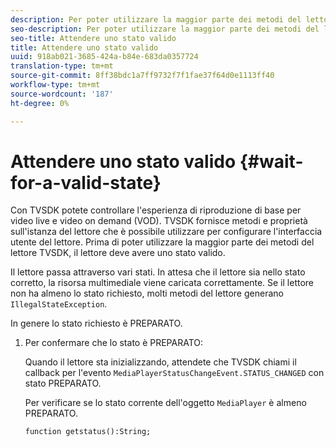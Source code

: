 ```yaml
---
description: Per poter utilizzare la maggior parte dei metodi del lettore TVSDK, il lettore deve avere uno stato valido.
seo-description: Per poter utilizzare la maggior parte dei metodi del lettore TVSDK, il lettore deve avere uno stato valido.
seo-title: Attendere uno stato valido
title: Attendere uno stato valido
uuid: 918ab021-3685-424a-b84e-683da0357724
translation-type: tm+mt
source-git-commit: 8ff38bdc1a7ff9732f7f1fae37f64d0e1113ff40
workflow-type: tm+mt
source-wordcount: '187'
ht-degree: 0%

---
```



# Attendere uno stato valido {#wait-for-a-valid-state}

Con TVSDK potete controllare l&#39;esperienza di riproduzione di base per video live e video on demand (VOD). TVSDK fornisce metodi e proprietà sull&#39;istanza del lettore che è possibile utilizzare per configurare l&#39;interfaccia utente del lettore. Prima di poter utilizzare la maggior parte dei metodi del lettore TVSDK, il lettore deve avere uno stato valido.

Il lettore passa attraverso vari stati. In attesa che il lettore sia nello stato corretto, la risorsa multimediale viene caricata correttamente. Se il lettore non ha almeno lo stato richiesto, molti metodi del lettore generano `IllegalStateException`.

In genere lo stato richiesto è PREPARATO.

1. Per confermare che lo stato è PREPARATO:

   Quando il lettore sta inizializzando, attendete che TVSDK chiami il callback per l&#39;evento `MediaPlayerStatusChangeEvent.STATUS_CHANGED` con stato PREPARATO.

   Per verificare se lo stato corrente dell&#39;oggetto `MediaPlayer` è almeno PREPARATO.

   ```
   function getstatus():String;
   ```
